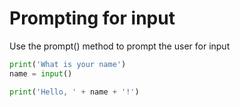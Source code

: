 # Prompting for input

Use the prompt() method to prompt the user for input

``` python
print('What is your name')
name = input()

print('Hello, ' + name + '!')
```